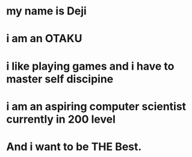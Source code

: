 # my name is Deji
# i am an OTAKU
# i like playing games and i have to master self discipine
# i am an aspiring computer scientist currently in 200 level
# And i want to be THE Best.